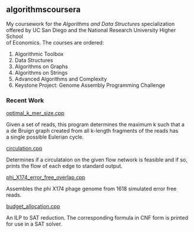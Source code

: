 ## algorithmscoursera

My coursework for the *Algorithms and Data Structures* specialization \
offered by UC San Diego and the National Research University Higher School \
of Economics. The courses are ordered:
1. Algorithmic Toolbox
2. Data Structures
3. Algorithms on Graphs
4. Algorithms on Strings
5. Advanced Algorithms and Complexity
6. Keystone Project: Genome Assembly Programming Challenge

### Recent Work

[optimal_k_mer_size.cpp](https://github.com/rydcormier/algorithmscoursera/blob/master/Genome%20Assembly%20Programming%20Challenge/Programming%20Assignment%203/optimal_k_mer_size.cpp)

Given a set of reads, this program determines the maximum k such that a \
a de Bruign graph created from all k-length fragments of the reads has \
a single possible Eulerian cycle.

[circulation.cpp](https://github.com/rydcormier/algorithmscoursera/blob/master/Genome%20Assembly%20Programming%20Challenge/Programming%20Assignment%203/circulation.cpp)

Determines if a circulataion on the given flow network is feasible and if so, \
prints the flow of each edge to standard output.

[phi_X174_error_free_overlap.cpp](https://github.com/rydcormier/algorithmscoursera/blob/master/Genome%20Assembly%20Programming%20Challenge/Programming%20Assignment%201/phiX174_error_free_overlap.cpp)

Assembles the phi X174 phage genome from 1618 simulated error free reads.

[budget_allocation.cpp](https://github.com/rydcormier/algorithmscoursera/blob/master/Advanced%20Algorithms%20and%20Complexity/Programming%20Assignment%203/budget_allocation.cpp)

An ILP to SAT reduction. The corresponding formula in CNF form is printed \
for use in a SAT solver.
